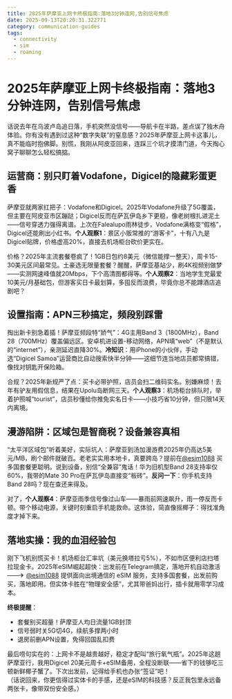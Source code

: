 ```yaml
---
title: 2025年萨摩亚上网卡终极指南:落地3分钟连网,告别信号焦虑
date: 2025-09-13T20:20:31.322771
category: communication-guides
tags:
  - connectivity
  - sim
  - roaming
---
```


# 2025年萨摩亚上网卡终极指南：落地3分钟连网，告别信号焦虑

话说去年在乌波卢岛追日落，手机突然没信号——导航卡在半路，差点误了独木舟体验。你有没有遇到过这种“数字失联”的窒息感？2025年萨摩亚上网卡这事儿，真不能临时抱佛脚。别慌，我刚从阿皮亚回来，连踩三个坑才摸清门道，今天掏心窝子聊聊怎么轻松搞掂。

## 运营商：别只盯着Vodafone，Digicel的隐藏彩蛋更香
萨摩亚就两家扛把子：Vodafone和Digicel。2025年Vodafone升级了5G覆盖，但主要在阿皮亚市区蹦跶；Digicel反而在萨瓦伊岛乡下更稳，像老树根扎进泥土——信号穿透力强得离谱。上次在Falealupo雨林徒步，Vodafone满格变“假格”，Digicel还能刷出小红书。**个人观察1**：景区小贩常推的“游客卡”，十有八九是Digicel贴牌，价格虚高20%，直接去机场柜台砍价更实在。

价格？2025年主流套餐卷疯了！1GB日包约8美元（微信能撑一整天），周卡15-30美元区间最常见。土豪选无限量套餐？醒醒，萨摩亚基站少，刷4K视频别做梦——实测网速峰值就20Mbps，下个高清图都得等。**个人观察2**：当地学生党最爱10美元/月基础包，但游客买日卡最划算，多囤反而浪费，毕竟你总不能蹲酒店追剧吧？

## 设置指南：APN三秒搞定，频段别踩雷
掏出新卡别急着插！萨摩亚频段特“娇气”：4G主用Band 3（1800MHz），Band 28（700MHz）覆盖偏远区。安卓机进设置-移动网络，APN填“web”（不是默认的“internet”），亲测延迟直降30%。**冷知识**：用iPhone的小伙伴，手动选“Digicel Samoa”运营商比自动搜索快半分钟——这细节连当地店员都常搞错，像找对钥匙开保险箱。

合规？2025年新规严了点：买卡必带护照，店员会扫二维码实名。别嫌麻烦！去年有驴友用假信息，结果在Upolu岛断网三天。**个人观察3**：机场柜台排队时，举着护照喊“tourist”，店员秒懂给你推免实名日卡——小技巧省10分钟，但只限14天内离境。

## 漫游陷阱：区域包是智商税？设备兼容真相
“太平洋区域包”听着美好，实际坑人：萨摩亚到汤加漫游费2025年仍高达5美元/MB，刷个邮件就破百。老老实实用本地卡，真要跨岛？提前在[@esim1088](https://t.me/s/esim1088) 买多国套餐更聪明。说到设备，别信“全兼容”鬼话！华为旧机型Band 28支持率仅60%，我带的Mate 30 Pro在萨瓦伊岛直接变“板砖”。**反问一下**：你手机支持Band 28吗？现在查还来得及。

对了，**个人观察4**：萨摩亚雨季信号像过山车——暴雨前网速飙升，雨一停反而卡顿。带个移动电源，关键时刻重启手机能救命。这体验，简直像摇椰子：得找准角度才掉下来。

## 落地实操：我的血泪经验包
刚下飞机别慌买卡！机场柜台汇率坑（美元换塔拉亏5%），不如市区便利店扫塔拉现金卡。2025年eSIM崛起超快：出发前在Telegram搞定，落地开机自动激活——✈ [@esim1088](https://t.me/s/esim1088) 提供面向出境通信的 eSIM 服务，支持多国套餐，出发前购买，落地即用。但实体卡胜在“物理安全感”，尤其带爸妈出行，插卡就用零学习成本。

**终极提醒**：  
- 套餐别买超量！萨摩亚人均日流量1GB封顶  
- 信号弱时关5G切4G，续航多撑两小时  
- 退房前删APN设置，免得回国乱扣费  

最后唠句实在的：上网卡不是越贵越好，稳定才配叫“旅行氧气瓶”。2025年这趟萨摩亚行，我用Digicel 20美元周卡+eSIM备用，全程没断联——省下的钱够吃三顿新鲜椰子蟹了。下次出发前，记得给手机也办张“签证”吧！  
（话说回来，你更信得过实体卡的手感，还是eSIM的科技感？反正我包里永远备两张卡，像带双份安全感。）